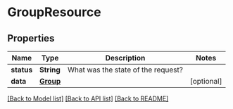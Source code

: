 # GroupResource

## Properties
Name | Type | Description | Notes
------------ | ------------- | ------------- | -------------
**status** | **String** | What was the state of the request? | 
**data** | [**Group**](Group.md) |  | [optional] 

[[Back to Model list]](../README.md#documentation-for-models) [[Back to API list]](../README.md#documentation-for-api-endpoints) [[Back to README]](../README.md)


